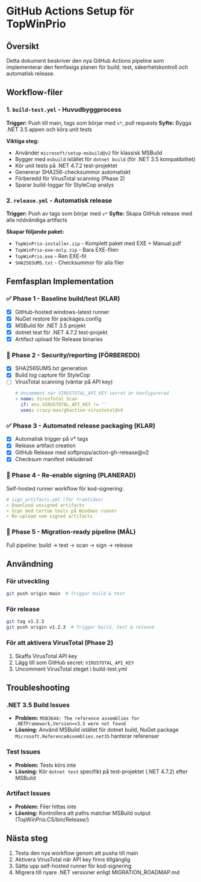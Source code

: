 # GitHub Actions Setup för TopWinPrio

## Översikt
Detta dokument beskriver den nya GitHub Actions pipeline som implementerar den femfasiga planen för build, test, säkerhetskontroll och automatisk release.

## Workflow-filer

### 1. `build-test.yml` - Huvudbyggprocess
**Trigger:** Push till main, tags som börjar med `v*`, pull requests
**Syfte:** Bygga .NET 3.5 appen och köra unit tests

**Viktiga steg:**
- Använder `microsoft/setup-msbuild@v2` för klassisk MSBuild
- Bygger med `msbuild` istället för `dotnet build` (för .NET 3.5 kompatibilitet)
- Kör unit tests på .NET 4.7.2 test-projektet
- Genererar SHA256-checksummor automatiskt
- Förberedd för VirusTotal scanning (Phase 2)
- Sparar build-loggar för StyleCop analys

### 2. `release.yml` - Automatisk release
**Trigger:** Push av tags som börjar med `v*`
**Syfte:** Skapa GitHub release med alla nödvändiga artifacts

**Skapar följande paket:**
- `TopWinPrio-installer.zip` - Komplett paket med EXE + Manual.pdf
- `TopWinPrio-exe-only.zip` - Bara EXE-filen
- `TopWinPrio.exe` - Ren EXE-fil
- `SHA256SUMS.txt` - Checksummor för alla filer

## Femfasplan Implementation

### ✅ Phase 1 - Baseline build/test (KLAR)
- [x] GitHub-hosted windows-latest runner
- [x] NuGet restore för packages.config
- [x] MSBuild för .NET 3.5 projekt
- [x] dotnet test för .NET 4.7.2 test-projekt
- [x] Artifact upload för Release binaries

### 🚧 Phase 2 - Security/reporting (FÖRBEREDD)
- [x] SHA256SUMS.txt generation
- [x] Build log capture för StyleCop
- [ ] VirusTotal scanning (väntar på API key)
  ```yaml
  # Uncomment när VIRUSTOTAL_API_KEY secret är konfigurerad
  - name: VirusTotal Scan
    if: env.VIRUSTOTAL_API_KEY != ''
    uses: crazy-max/ghaction-virustotal@v4
  ```

### ✅ Phase 3 - Automated release packaging (KLAR)
- [x] Automatisk trigger på v* tags
- [x] Release artifact creation
- [x] GitHub Release med softprops/action-gh-release@v2
- [x] Checksum manifest inkluderad

### 🚀 Phase 4 - Re-enable signing (PLANERAD)
Self-hosted runner workflow för kod-signering:
```yaml
# sign_artifacts.yml (för framtiden)
- Download unsigned artifacts
- Sign med Certum tools på Windows runner
- Re-upload som signed artifacts
```

### 🎯 Phase 5 - Migration-ready pipeline (MÅL)
Full pipeline: build → test → scan → sign → release

## Användning

### För utveckling
```bash
git push origin main  # Triggar build & test
```

### För release
```bash
git tag v1.2.3
git push origin v1.2.3  # Triggar build, test & release
```

### För att aktivera VirusTotal (Phase 2)
1. Skaffa VirusTotal API key
2. Lägg till som GitHub secret: `VIRUSTOTAL_API_KEY`
3. Uncomment VirusTotal steget i build-test.yml

## Troubleshooting

### .NET 3.5 Build Issues
- **Problem:** `MSB3644: The reference assemblies for .NETFramework,Version=v3.5 were not found`
- **Lösning:** Använd MSBuild istället för dotnet build, NuGet package `Microsoft.ReferenceAssemblies.net35` hanterar referenser

### Test Issues
- **Problem:** Tests körs inte
- **Lösning:** Kör `dotnet test` specifikt på test-projektet (.NET 4.7.2) efter MSBuild

### Artifact Issues
- **Problem:** Filer hittas inte
- **Lösning:** Kontrollera att paths matchar MSBuild output (TopWinPrio.CS/bin/Release/)

## Nästa steg
1. Testa den nya workflow genom att pusha till main
2. Aktivera VirusTotal när API key finns tillgänglig
3. Sätta upp self-hosted runner för kod-signering
4. Migrera till nyare .NET versioner enligt MIGRATION_ROADMAP.md